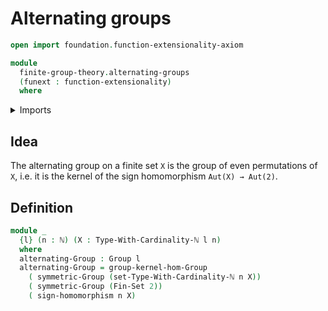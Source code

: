 # Alternating groups

```agda
open import foundation.function-extensionality-axiom

module
  finite-group-theory.alternating-groups
  (funext : function-extensionality)
  where
```

<details><summary>Imports</summary>

```agda
open import elementary-number-theory.natural-numbers

open import finite-group-theory.sign-homomorphism funext

open import group-theory.groups funext
open import group-theory.kernels-homomorphisms-groups funext
open import group-theory.symmetric-groups funext

open import univalent-combinatorics.finite-types funext
open import univalent-combinatorics.standard-finite-types funext
```

</details>

## Idea

The alternating group on a finite set `X` is the group of even permutations of
`X`, i.e. it is the kernel of the sign homomorphism `Aut(X) → Aut(2)`.

## Definition

```agda
module _
  {l} (n : ℕ) (X : Type-With-Cardinality-ℕ l n)
  where
  alternating-Group : Group l
  alternating-Group = group-kernel-hom-Group
    ( symmetric-Group (set-Type-With-Cardinality-ℕ n X))
    ( symmetric-Group (Fin-Set 2))
    ( sign-homomorphism n X)
```
